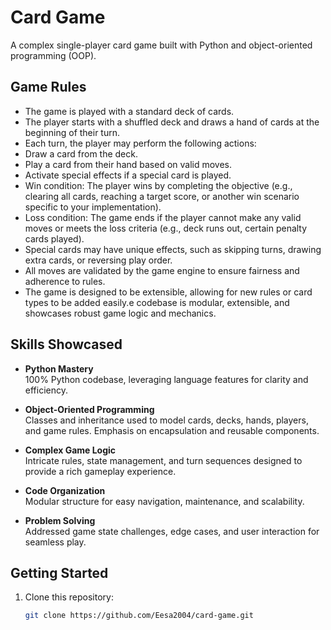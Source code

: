 # Card Game

A complex single-player card game built with Python and object-oriented programming (OOP).


## Game Rules

- The game is played with a standard deck of cards.
- The player starts with a shuffled deck and draws a hand of cards at the beginning of their turn.
- Each turn, the player may perform the following actions:
- Draw a card from the deck.
- Play a card from their hand based on valid moves.
- Activate special effects if a special card is played.
- Win condition: The player wins by completing the objective (e.g., clearing all cards, reaching a target score, or another win scenario specific to your implementation).
- Loss condition: The game ends if the player cannot make any valid moves or meets the loss criteria (e.g., deck runs out, certain penalty cards played).
- Special cards may have unique effects, such as skipping turns, drawing extra cards, or reversing play order.
- All moves are validated by the game engine to ensure fairness and adherence to rules.
- The game is designed to be extensible, allowing for new rules or card types to be added easily.e codebase is modular, extensible, and showcases robust game logic and mechanics.


## Skills Showcased

- **Python Mastery**  
  100% Python codebase, leveraging language features for clarity and efficiency.

- **Object-Oriented Programming**  
  Classes and inheritance used to model cards, decks, hands, players, and game rules. Emphasis on encapsulation and reusable components.

- **Complex Game Logic**  
  Intricate rules, state management, and turn sequences designed to provide a rich gameplay experience.

- **Code Organization**  
  Modular structure for easy navigation, maintenance, and scalability.

- **Problem Solving**  
  Addressed game state challenges, edge cases, and user interaction for seamless play.

## Getting Started

1. Clone this repository:
   ```bash
   git clone https://github.com/Eesa2004/card-game.git
